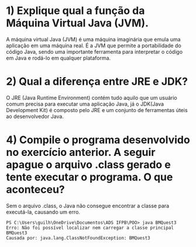 # 1) Explique qual a função da Máquina Virtual Java (JVM).
  A máquina virtual Java (JVM) é uma máquina imaginária que emula uma aplicação em uma máquina real. É a JVM que permite a portabilidade do código Java, sendo uma      importante ferramenta para interpretar o código em Java e rodá-lo em qualquer plataforma.

# 2) Qual a diferença entre JRE e JDK?
  O JRE (Java Runtime Environment) contém tudo aquilo que um usuário comum precisa para executar uma aplicação Java, já o JDK(Java Development Kit) é composto pelo JRE   e um conjunto de ferramentas úteis ao desenvolvedor Java.

# 4)  Compile o programa desenvolvido no exercício anterior. A seguir apague o arquivo .class gerado e tente executar o programa. O que aconteceu?
Sem o arquivo .class, o Java não consegue encontrar a classe para executá-la, causando um erro.

```
PS C:\Users\guilh\OneDrive\Documentos\ADS IFPB\POO> java BMQuest3       
Erro: Não foi possível localizar nem carregar a classe principal BMQuest3
Causada por: java.lang.ClassNotFoundException: BMQuest3
```
